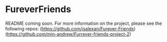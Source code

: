 # FureverFriends

README coming soon. For more information on the project, please see the following repos: 
(https://github.com/jsalexan/Furever-Friends)
(https://github.com/min-andrew/Furrever-friends-project-2)
